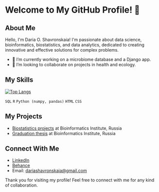 # Welcome to My GitHub Profile! 👋

## About Me

Hello, I'm Daria O. Shavronskaia! I'm passionate about data science, bioinformatics, biostatistics, and data analytics, dedicated to creating innovative and effective solutions for complex problems.

- 🔭 I’m currently working on a microbiome database and a Django app.
- 👯 I’m looking to collaborate on projects in health and ecology.

## My Skills

[![Top Langs](https://github-readme-stats.vercel.app/api/top-langs/?username=shavronya&layout=compact)](https://github.com/anuraghazra/github-readme-stats)

`SQL`
`R`
`Python (numpy, pandas)` 
`HTML`
`CSS`

## My Projects

- [Biostatistics projects](https://github.com/shavronya/biostat2022) at Bioinformatics Institute, Russia
- [Graduation thesis](https://github.com/flajole/TCGA_SKCM) at Bioinformatics Institute, Russia

## Connect With Me

- [LinkedIn](https://www.linkedin.com/in/daria-shavronskaia-2aa880255/)
- [Behance](https://www.behance.net/76cd22f9/projects)
- Email: dariashavronskaia@gmail.com

Thank you for visiting my profile! Feel free to connect with me for any kind of collaboration.

